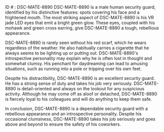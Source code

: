 ID # : DSC-MATE-8890
DSC-MATE-8890 is a male human security guard, identified by his distinctive features: spots covering his face and a frightened mouth. The most striking aspect of DSC-MATE-8890 is his VR jade LED eyes that emit a bright green glow. These eyes, coupled with his mohawk and green cross earring, give DSC-MATE-8890 a tough, rebellious appearance.

DSC-MATE-8890 is rarely seen without his red scarf, which he wears regardless of the weather. He also habitually carries a cigarette that he always seems to be lighting up or putting out. DSC-MATE-8890's introspective personality may explain why he is often lost in thought and somewhat clumsy. His penchant for daydreaming can lead to amusing situations, such as running into a pole or tripping over his own feet.

Despite his distractibility, DSC-MATE-8890 is an excellent security guard. He has a strong sense of duty and takes his job very seriously. DSC-MATE-8890 is detail-oriented and always on the lookout for any suspicious activity. Although he may come off as aloof or detached, DSC-MATE-8890 is fiercely loyal to his colleagues and will do anything to keep them safe.

In conclusion, DSC-MATE-8890 is a dependable security guard with a rebellious appearance and an introspective personality. Despite his occasional clumsiness, DSC-MATE-8890 takes his job seriously and goes above and beyond to ensure the safety of his coworkers.